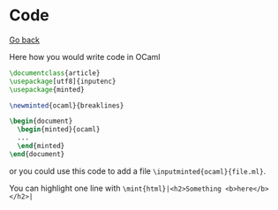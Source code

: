 # Code

[Go back]()

Here how you would write code in OCaml

```latex
\documentclass{article}
\usepackage[utf8]{inputenc}
\usepackage{minted}

\newminted{ocaml}{breaklines}

\begin{document}
  \begin{minted}{ocaml}
  ...
  \end{minted}
\end{document}
```

or you could use this code to add a file
``\inputminted{ocaml}{file.ml}``.

You can highlight one line with
``\mint{html}|<h2>Something <b>here</b></h2>|``